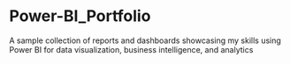 # Power-BI_Portfolio
A sample collection of reports and dashboards showcasing my skills using Power BI for data visualization, business intelligence, and analytics
